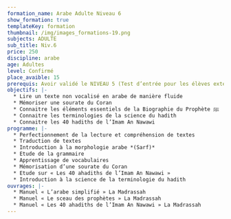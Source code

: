 ```yaml
---
formation_name: Arabe Adulte Niveau 6
show_formation: true
templateKey: formation
thumbnail: /img/images_formations-19.png
subjects: ADULTE
sub_title: Niv.6
price: 250
discipline: arabe
age: Adultes
level: Confirmé
place_avaible: 15
prerequis: Avoir validé le NIVEAU 5 (Test d’entrée pour les élèves extérieurs)
objectifs: |-
  * Lire un texte non vocalisé en arabe de manière fluide
  * Mémoriser une sourate du Coran 
  * Connaitre les éléments essentiels de la Biographie du Prophète ﷺ
  * Connaitre les terminologies de la science du hadith
  * Connaitre les 40 hadiths de l’Imam An Nawawi
programme: |-
  * Perfectionnement de la lecture et compréhension de textes
  * Traduction de textes
  * Introduction à la morphologie arabe *(Sarf)*
  * Etude de la grammaire
  * Apprentissage de vocabulaires 
  * Mémorisation d’une sourate du Coran 
  * Etude sur « Les 40 ahadiths de l’Imam An Nawawi »
  * Introduction à la science de la terminologie du hadith
ouvrages: |-
  * Manuel « L’arabe simplifié » La Madrassah
  * Manuel « Le sceau des prophètes » La Madrassah
  * Manuel « Les 40 ahadiths de l’Imam An Nawawi » La Madrassah
---
```

